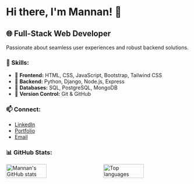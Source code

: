 # Hi there, I'm Mannan! 👋

## 🌐 Full-Stack Web Developer

Passionate about seamless user experiences and robust backend solutions.

### 🚀 Skills:
- 🌟 **Frontend:** HTML, CSS, JavaScript, Bootstrap, Tailwind CSS
- 🌟 **Backend:** Python, Django, Node.js, Express
- 🌟 **Databases:** SQL, PostgreSQL, MongoDB
- 🌟 **Version Control:** Git & GitHub

### 📫 Connect:
- [LinkedIn](link)
- [Portfolio](link)
- [Email](mailto:abdul.mannan6153@gmail.com)

### 📊 GitHub Stats:
<div style="display: flex; justify-content: flex-start;">
  <img alt="Mannan's GitHub stats" style="width: 47%; margin-right: 6%;" src="https://github-readme-stats.vercel.app/api?username=mannan6153&show_icons=true" />
  <img alt="Top languages" style="width: 47%;" src="https://github-readme-stats.vercel.app/api/top-langs/?username=mannan6153&layout=compact" />
</div>
